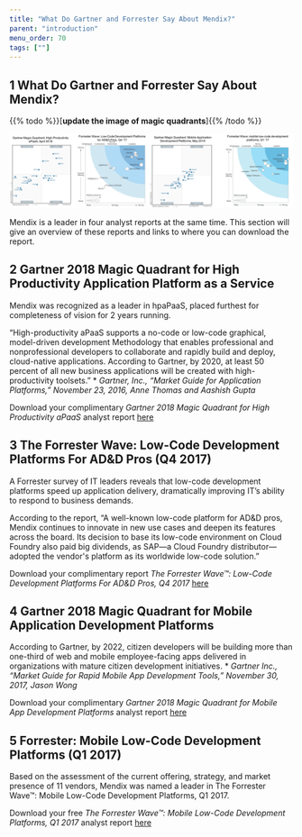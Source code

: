 ```yaml
---
title: "What Do Gartner and Forrester Say About Mendix?"
parent: "introduction"
menu_order: 70
tags: [""]
---
```


## 1 What Do Gartner and Forrester Say About Mendix?

{{% todo %}}[**update the image of magic quadrants**]{{% /todo %}}

![](attachments/magic-quadrants.png)

Mendix is a leader in four analyst reports at the same time. This section will give an overview of these reports and links to where you can download the report.

## 2 Gartner 2018 Magic Quadrant for High Productivity Application Platform as a Service

Mendix was recognized as a leader in hpaPaaS, placed furthest for completeness of vision for 2 years running.

“High-productivity aPaaS supports a no-code or low-code graphical, model-driven development Methodology that enables professional and nonprofessional developers to collaborate and rapidly build and deploy, cloud-native applications. According to Gartner, by 2020, at least 50 percent of all new business applications will be created with high-productivity toolsets.” * *Gartner, Inc., “Market Guide for Application Platforms,” November 23, 2016, Anne Thomas and Aashish Gupta*

Download your complimentary *Gartner 2018 Magic Quadrant for High Productivity aPaaS* analyst report [here](https://www.mendix.com/resources/gartner-high-productivity-apaas-report/?utm_source=google&utm_medium=cpc&utm_term=%2Bmendix&utm_campaign=NL%20-%20Branded&gclid=CjwKCAjw4uXaBRAcEiwAuAUz8O91V7HHyGAr5y7PrGldJyokTLHnGhxO6ojRSQLByLpscXrcAyTeeRoCk3QQAvD_BwE)

## 3 The Forrester Wave: Low-Code Development Platforms For AD&D Pros (Q4 2017)

A Forrester survey of IT leaders reveals that low-code development platforms speed up application delivery, dramatically improving IT’s ability to respond to business demands.

According to the report, “A well-known low-code platform for AD&D pros, Mendix continues to innovate in new use cases and deepen its features across the board. Its decision to base its low-code environment on Cloud Foundry also paid big dividends, as SAP—a Cloud Foundry distributor—adopted the vendor's platform as its worldwide low-code solution.”

Download your complimentary report *The Forrester Wave™: Low-Code Development Platforms For AD&D Pros, Q4 2017* [here](https://www.mendix.com/resources/forrester-low-code-platform-wave/)

## 4 Gartner 2018 Magic Quadrant for Mobile Application Development Platforms

According to Gartner, by 2022, citizen developers will be building more than one-third of web and mobile employee-facing apps delivered in organizations with mature citizen development initiatives. * *Gartner Inc., “Market Guide for Rapid Mobile App Development Tools,” November 30, 2017, Jason Wong*

Download your complimentary *Gartner 2018 Magic Quadrant for Mobile App Development Platforms* analyst report [here](https://www.mendix.com/resources/gartner-magic-quadrant-for-mobile-app-development-platforms/)

## 5 Forrester: Mobile Low-Code Development Platforms (Q1 2017)

Based on the assessment of the current offering, strategy, and market presence of 11 vendors, Mendix was named a leader in The Forrester Wave™: Mobile Low-Code Development Platforms, Q1 2017.

Download your free *The Forrester Wave™: Mobile Low-Code Development Platforms, Q1 2017* analyst report [here](https://www.mendix.com/resources/forrester-mobile-low-code-wave/)

